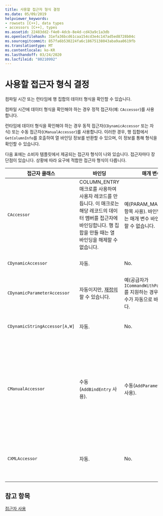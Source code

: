 ```yaml
---
title: 사용할 접근자 형식 결정
ms.date: 05/09/2019
helpviewer_keywords:
- rowsets [C++], data types
- accessors [C++], types
ms.assetid: 22483dd2-f4e0-4dcb-8e4d-cd43a9c1a3db
ms.openlocfilehash: 31efa36bcd61caa154cd3e4c147ad5ed8728b04c
ms.sourcegitcommit: 857fa6b530224fa6c18675138043aba9aa0619fb
ms.translationtype: MT
ms.contentlocale: ko-KR
ms.lasthandoff: 03/24/2020
ms.locfileid: "80210992"
---
```

# <a name="determining-which-type-of-accessor-to-use"></a>사용할 접근자 형식 결정

컴파일 시간 또는 런타임에 행 집합의 데이터 형식을 확인할 수 있습니다.

컴파일 시간에 데이터 형식을 확인해야 하는 경우 정적 접근자(예: `CAccessor`)를 사용합니다.

런타임에 데이터 형식을 확인해야 하는 경우 동적 접근자(`CDynamicAccessor` 또는 자식) 또는 수동 접근자(`CManualAccessor`)를 사용합니다. 이러한 경우, 행 집합에서 `GetColumnInfo`를 호출하여 열 바인딩 정보를 반환할 수 있으며, 이 정보를 통해 형식을 확인할 수 있습니다.

다음 표에는 소비자 템플릿에서 제공되는 접근자 형식이 나와 있습니다. 접근자마다 장단점이 있습니다. 상황에 따라 요구에 적합한 접근자 형식이 다릅니다.

|접근자 클래스|바인딩|매개 변수|설명|
|--------------------|-------------|---------------|-------------|
|`CAccessor`|COLUMN_ENTRY 매크로를 사용하여 사용자 레코드를 만듭니다. 이 매크로는 해당 레코드의 데이터 멤버를 접근자에 바인딩합니다. 행 집합을 만들 때는 열 바인딩을 해제할 수 없습니다.|예(PARAM_MAP 매크로 항목 사용). 바인딩한 후에는 매개 변수 바인딩을 해제할 수 없습니다.|코드 양이 적기 때문에 가장 빠른 접근자입니다.|
|`CDynamicAccessor`|자동.|No.|행 집합의 데이터 형식을 알 수 없는 경우에 유용합니다.|
|`CDynamicParameterAccessor`|자동이지만, [재정의](../../data/oledb/overriding-a-dynamic-accessor.md)할 수 있습니다.|예(공급자가 `ICommandWithParameters`를 지원하는 경우). 매개 변수가 자동으로 바인딩됩니다.|`CDynamicAccessor`보다 느리지만, 제네릭 저장 프로시저를 호출하는 데 유용합니다.|
|`CDynamicStringAccessor[A,W]`|자동.|No.|데이터 저장소에서 액세스된 데이터를 문자열 데이터로 검색합니다.|
|`CManualAccessor`|수동(`AddBindEntry` 사용).|수동(`AddParameterEntry` 사용).|빠르고, 매개 변수와 열이 한 번만 바인딩됩니다. 사용할 데이터 형식을 직접 결정합니다. 예는 [DBVIEWER](https://github.com/Microsoft/VCSamples/tree/master/VC2010Samples/ATL/OLEDB/Consumer) 샘플을 참조 하세요. `CDynamicAccessor` 또는 `CAccessor`보다 더 많은 코드가 필요 합니다. OLE DB를 직접 호출하는 것과 같습니다.|
|`CXMLAccessor`|자동.|No.|데이터 저장소에서 액세스된 데이터를 문자열 데이터로 검색하고, XML 태그 데이터로 서식을 지정합니다.|

## <a name="see-also"></a>참고 항목

[접근자 사용](../../data/oledb/using-accessors.md)
